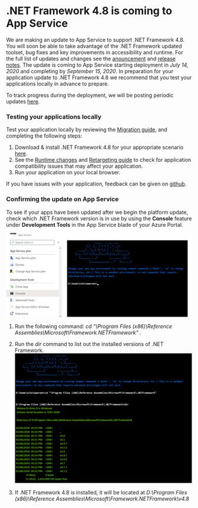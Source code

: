 # .NET Framework 4.8 is coming to App Service
We are making an update to App Service to support .NET Framework 4.8. You will soon be able to take advantage of the .NET Framework updated toolset, bug fixes and key improvements in accessibility and runtime.  For the full list of updates and changes see the [anouncement](https://devblogs.microsoft.com/dotnet/announcing-the-net-framework-4-8/) and [release notes](https://github.com/microsoft/dotnet/blob/master/releases/net48/README.md).  The update is coming to App Service starting deployment in *July 14, 2020* and completing by *September 15, 2020*.  In preparation for your application update to .NET Framework 4.8 we recommend that you test your applications locally in advance to prepare.

To track progress during the deployment, we will be posting periodic updates [here](https://github.com/Azure/app-service-announcements/issues/249).

### Testing your applications locally
Test your application locally by reviewing the [Migration guide](https://docs.microsoft.com/en-us/dotnet/framework/migration-guide/), and completing the following steps:

1. Download & install .NET Framework 4.8 for your appropriate scenario [here](https://devblogs.microsoft.com/dotnet/announcing-the-net-framework-4-8/).
2. See the [Runtime changes](https://docs.microsoft.com/en-us/dotnet/framework/migration-guide/runtime/4.7.2-4.8) and [Retargeting guide](https://docs.microsoft.com/en-us/dotnet/framework/migration-guide/retargeting/4.7.2-4.8) to check for application compatibility issues that may affect your application.
3. Run your application on your local browser.

If you have issues with your application, feedback can be given on [github](https://github.com/Microsoft/dotnet/issues/).

### Confirming the update on App Service
To see if your apps have been updated after we begin the platform update, check which .NET Framework version is in use by using the **Console** feature under **Development Tools** in the App Service blade of your Azure Portal.

![Console](images/console.png)

1. Run the following command: *cd "\Program Files (x86)\Reference Assemblies\Microsoft\Framework\.NETFramework"* .  

2. Run the *dir* command to list out the installed versions of .NET Framework.  
![Console2](images/console2.png)

3. If .NET Framework 4.8 is installed, it will be located at *D:\Program Files (x86)\Reference Assemblies\Microsoft\Framework\.NETFramework\v4.8*



